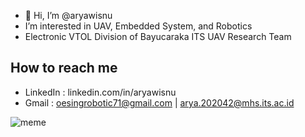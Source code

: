 - 👋 Hi, I’m @aryawisnu
- I’m interested in UAV, Embedded System, and Robotics
- Electronic VTOL Division of Bayucaraka ITS UAV Research Team  
## How to reach me ##
- LinkedIn : linkedin.com/in/aryawisnu
- Gmail : oesingrobotic71@gmail.com | arya.202042@mhs.its.ac.id

![meme](https://user-images.githubusercontent.com/87922087/236634140-07cb0d15-66cf-4409-8af0-482ea9875449.jpeg)
